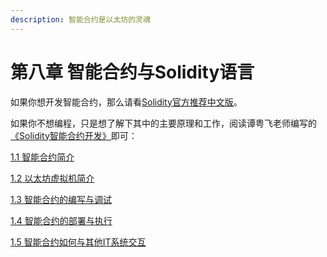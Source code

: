 ```yaml
---
description: 智能合约是以太坊的灵魂
---
```


# 第八章 智能合约与Solidity语言

如果你想开发智能合约，那么请看[Solidity官方推荐中文版](https://learnblockchain.cn/docs/solidity/)。

如果你不想编程，只是想了解下其中的主要原理和工作，阅读谭粤飞老师编写的[《Solidity智能合约开发》](https://u.naturaldao.io/solidity/)即可：

[1.1 智能合约简介](https://u.naturaldao.io/solidity/intro)

[1.2 以太坊虚拟机简介](https://u.naturaldao.io/solidity/evm)

[1.3 智能合约的编写与调试](https://u.naturaldao.io/solidity/testing)

[1.4 智能合约的部署与执行](https://u.naturaldao.io/solidity/deploy)

[1.5 智能合约如何与其他IT系统交互](https://u.naturaldao.io/solidity/interactive)

